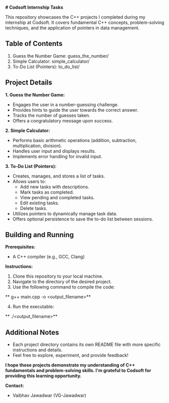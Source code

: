  **# Codsoft Internship Tasks**

This repository showcases the C++ projects I completed during my internship at Codsoft. It covers fundamental C++ concepts, problem-solving techniques, and the application of pointers in data management.

## Table of Contents

1. Guess the Number Game: guess_the_number/
2. Simple Calculator: simple_calculator/
3. To-Do List (Pointers): to_do_list/

## Project Details

**1. Guess the Number Game:**

* Engages the user in a number-guessing challenge.
* Provides hints to guide the user towards the correct answer.
* Tracks the number of guesses taken.
* Offers a congratulatory message upon success.

**2. Simple Calculator:**

* Performs basic arithmetic operations (addition, subtraction, multiplication, division).
* Handles user input and displays results.
* Implements error handling for invalid input.

**3. To-Do List (Pointers):**

* Creates, manages, and stores a list of tasks.
* Allows users to:
    * Add new tasks with descriptions.
    * Mark tasks as completed.
    * View pending and completed tasks.
    * Edit existing tasks.
    * Delete tasks.
* Utilizes pointers to dynamically manage task data.
* Offers optional persistence to save the to-do list between sessions.

## Building and Running

**Prerequisites:**

* A C++ compiler (e.g., GCC, Clang)

**Instructions:**

1. Clone this repository to your local machine.
2. Navigate to the directory of the desired project.
3. Use the following command to compile the code:

  
  ** g++ main.cpp -o <output_filename>**
  

4. Run the executable:

  
  ** ./<output_filename>**
  

## Additional Notes

* Each project directory contains its own README file with more specific instructions and details.
* Feel free to explore, experiment, and provide feedback!

**I hope these projects demonstrate my understanding of C++ fundamentals and problem-solving skills. I'm grateful to Codsoft for providing this learning opportunity.**

**Contact:**

* Vaibhav Jawadwar (VG-Jawadwar)
